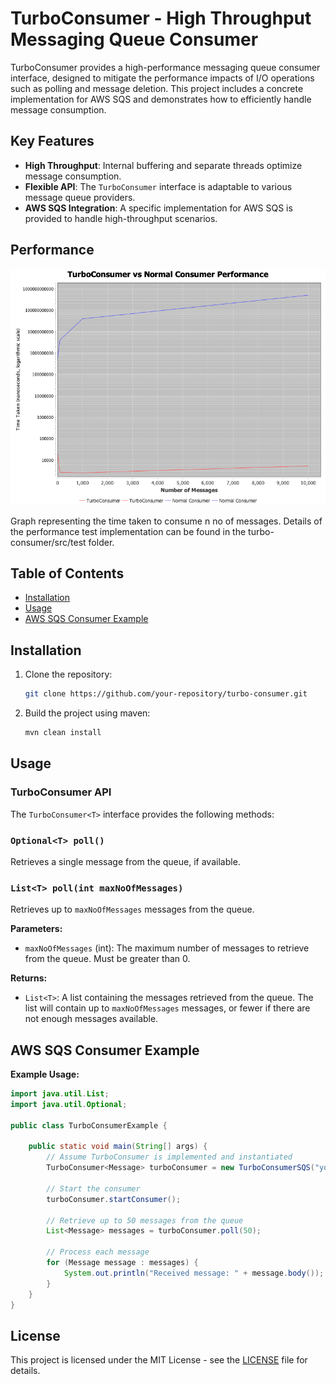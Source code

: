 # TurboConsumer - High Throughput Messaging Queue Consumer

TurboConsumer provides a high-performance messaging queue consumer interface, designed to mitigate the performance impacts of I/O operations such as polling and message deletion. This project includes a concrete implementation for AWS SQS and demonstrates how to efficiently handle message consumption.

## Key Features

- **High Throughput**: Internal buffering and separate threads optimize message consumption.
- **Flexible API**: The `TurboConsumer` interface is adaptable to various message queue providers.
- **AWS SQS Integration**: A specific implementation for AWS SQS is provided to handle high-throughput scenarios.

## Performance

![TurboConsumerPerformanceTest.png](TurboConsumerPerformanceTest.png)

Graph representing the time taken to consume n no of messages.
Details of the performance test implementation can be found in the turbo-consumer/src/test folder.

## Table of Contents

- [Installation](#installation)
- [Usage](#usage)
- [AWS SQS Consumer Example](#aws-sqs-consumer-example)

## Installation

1. Clone the repository:
   ```bash
   git clone https://github.com/your-repository/turbo-consumer.git

2. Build the project using maven:
   ```bash
   mvn clean install

## Usage

### TurboConsumer API

The `TurboConsumer<T>` interface provides the following methods:

### `Optional<T> poll()` 

Retrieves a single message from the queue, if available.

### `List<T> poll(int maxNoOfMessages)`

Retrieves up to `maxNoOfMessages` messages from the queue.

**Parameters:**

- `maxNoOfMessages` (int): The maximum number of messages to retrieve from the queue. Must be greater than 0.

**Returns:**

- `List<T>`: A list containing the messages retrieved from the queue. The list will contain up to `maxNoOfMessages` messages, or fewer if there are not enough messages available.

## AWS SQS Consumer Example

**Example Usage:**

```java
import java.util.List;
import java.util.Optional;

public class TurboConsumerExample {

    public static void main(String[] args) {
        // Assume TurboConsumer is implemented and instantiated
        TurboConsumer<Message> turboConsumer = new TurboConsumerSQS("your-queue-url", 100, Region.YOUR_REGION);

        // Start the consumer
        turboConsumer.startConsumer();

        // Retrieve up to 50 messages from the queue
        List<Message> messages = turboConsumer.poll(50);

        // Process each message
        for (Message message : messages) {
            System.out.println("Received message: " + message.body());
        }
    }
}
```

## License

This project is licensed under the MIT License - see the [LICENSE](./LICENSE) file for details.
   
